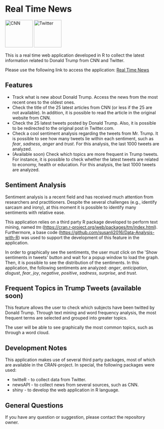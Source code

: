 # Real Time News

<a href="https://edition.cnn.com/" target="_blank"><img src="https://fiu-assets-2-syitaetz61hl2sa.stackpathdns.com/static/use-media-items/28/27012/full-1400x1400/5670256f/cnn-logo-square.png?resolution=0" alt="CNN" title="CNN" width=90 height=90></a>  <a href="https://twitter.com/" target="_blank"><img src="https://seeklogo.com/images/T/twitter-2012-negative-logo-5C6C1F1521-seeklogo.com.png" alt="Twitter" title="Twitter" width=90 height=90></a>



This is a real time web application developed in R to collect the latest information related to Donald Trump from CNN and Twitter.

Please use the following link to access the application: <a href="https://viggiato.shinyapps.io/real_time_news/" rel="external" target="_blank">Real Time News</a>

## Features

* Track what is new about Donald Trump. Access the news from the most recent ones to the oldest ones.
* Check the title of the 25 latest articles from CNN (or less if the 25 are not available). In addition, it is possible to read the article in the original website from CNN.
* Check the 25 latest tweets posted by Donald Trump. Also, it is possible to be redirected to the original post in Twitter.com.
* Check a cool sentiment analysis regarding the tweets from Mr. Trump. It is possible to see how many tweets lie within each sentiment, such as *fear*, *sadness*, *anger* and *trust*. For this analysis, the last 1000 tweets are analyzed.
* (Available soon) Check which topics are more frequent in Trump tweets. For instance, it is possible to check whether the latest tweets are related to economy, health or education. For this analysis, the last 1000 tweets are analyzed.

## Sentiment Analysis
Sentiment analysis is a recent field and has received much attention from researchers and practitioners. Despite the several challenges (e.g., identify sarcasm and irony), at this moment it is possible to identify many sentiments with relative ease.

This application relies on a third party R package developed to perform text mining, named *tm* (https://cran.r-project.org/web/packages/tm/index.html). Furthermore, a base code (https://github.com/susanli2016/Data-Analysis-with-R) was used to support the development of this feature in the application. 

In order to graphically see the sentiments, the user must click on the 'Show sentiments in tweets' button and wait for a popup window to load the graph. Then, it is possible to see the distribution of the sentiments. In this application, the following sentiments are analyzed: *anger*, *anticipation*, *disgust*, *fear*, *joy*, *negative*, *positive*, *sadness*, *surprise*, and *trust*.

## Frequent Topics in Trump Tweets (available soon)
This feature allows the user to check which subjects have been twitted by Donald Trump. Through text mining  and word frequency analysis, the most frequent terms are selected and grouped into greater topics.

The user will be able to see graphically the most common topics, such as through a word cloud.


## Development Notes
This application makes use of several third party packages, most of which are available in the CRAN-project. In special, the following packages were used:

* twitteR - to collect data from Twitter.
* newsAPI - to collect news from several sources, such as CNN.
* shiny - to develop the web application in R language.

## General Questions
If you have any question or suggestion, please contact the repository owner.


